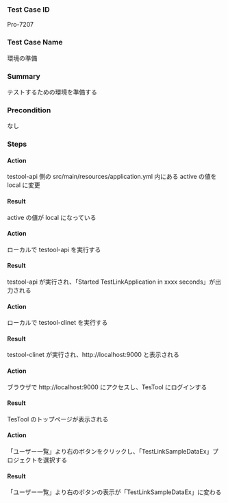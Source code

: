 ### Test Case ID
Pro-7207

### Test Case Name
環境の準備

### Summary
テストするための環境を準備する

### Precondition
なし

### Steps

#### Action
testool-api 側の src/main/resources/application.yml 内にある active の値を local に変更

#### Result
active の値が local になっている

#### Action
ローカルで testool-api を実行する

#### Result
testool-api が実行され、「Started TestLinkApplication in xxxx seconds」が出力される

#### Action
ローカルで testool-clinet を実行する

#### Result
testool-clinet が実行され、http://localhost:9000 と表示される

#### Action
ブラウザで http://localhost:9000 にアクセスし、TesTool にログインする

#### Result
TesTool のトップページが表示される

#### Action
「ユーザー一覧」より右のボタンをクリックし、「TestLinkSampleDataEx」プロジェクトを選択する

#### Result
「ユーザー一覧」より右のボタンの表示が「TestLinkSampleDataEx」に変わる

